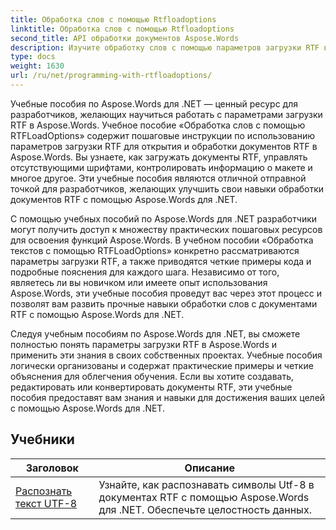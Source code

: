 ```yaml
---
title: Обработка слов с помощью Rtfloadoptions
linktitle: Обработка слов с помощью Rtfloadoptions
second_title: API обработки документов Aspose.Words
description: Изучите обработку слов с помощью параметров загрузки RTF в Aspose.Words для .NET. Узнайте, как загружать и манипулировать документами RTF, используя пошаговые руководства и примеры кода C#.
type: docs
weight: 1630
url: /ru/net/programming-with-rtfloadoptions/
---
```

Учебные пособия по Aspose.Words для .NET — ценный ресурс для разработчиков, желающих научиться работать с параметрами загрузки RTF в Aspose.Words. Учебное пособие «Обработка слов с помощью RTFLoadOptions» содержит пошаговые инструкции по использованию параметров загрузки RTF для открытия и обработки документов RTF в Aspose.Words. Вы узнаете, как загружать документы RTF, управлять отсутствующими шрифтами, контролировать информацию о макете и многое другое. Эти учебные пособия являются отличной отправной точкой для разработчиков, желающих улучшить свои навыки обработки документов RTF с помощью Aspose.Words для .NET.

С помощью учебных пособий по Aspose.Words для .NET разработчики могут получить доступ к множеству практических пошаговых ресурсов для освоения функций Aspose.Words. В учебном пособии «Обработка текстов с помощью RTFLoadOptions» конкретно рассматриваются параметры загрузки RTF, а также приводятся четкие примеры кода и подробные пояснения для каждого шага. Независимо от того, являетесь ли вы новичком или имеете опыт использования Aspose.Words, эти учебные пособия проведут вас через этот процесс и позволят вам развить прочные навыки обработки слов с документами RTF с помощью Aspose.Words для .NET.

Следуя учебным пособиям по Aspose.Words для .NET, вы сможете полностью понять параметры загрузки RTF в Aspose.Words и применить эти знания в своих собственных проектах. Учебные пособия логически организованы и содержат практические примеры и четкие объяснения для облегчения обучения. Если вы хотите создавать, редактировать или конвертировать документы RTF, эти учебные пособия предоставят вам знания и навыки для достижения ваших целей с помощью Aspose.Words для .NET.

 ## Учебники
| Заголовок | Описание |
| --- | --- |
| [Распознать текст UTF-8](./recognize-utf8-text/) | Узнайте, как распознавать символы Utf-8 в документах RTF с помощью Aspose.Words для .NET. Обеспечьте целостность данных. |